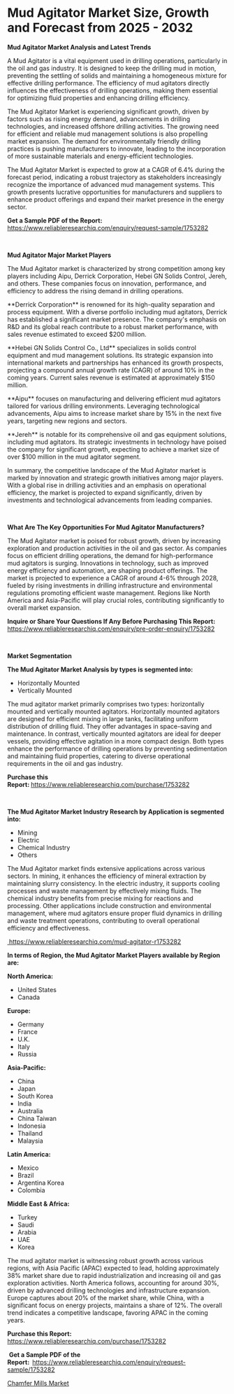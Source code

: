 <p><h1>Mud Agitator Market Size, Growth and Forecast from 2025 - 2032</h1></p><p><strong>Mud Agitator Market Analysis and Latest Trends</strong></p>
<p><p>A Mud Agitator is a vital equipment used in drilling operations, particularly in the oil and gas industry. It is designed to keep the drilling mud in motion, preventing the settling of solids and maintaining a homogeneous mixture for effective drilling performance. The efficiency of mud agitators directly influences the effectiveness of drilling operations, making them essential for optimizing fluid properties and enhancing drilling efficiency.</p><p>The Mud Agitator Market is experiencing significant growth, driven by factors such as rising energy demand, advancements in drilling technologies, and increased offshore drilling activities. The growing need for efficient and reliable mud management solutions is also propelling market expansion. The demand for environmentally friendly drilling practices is pushing manufacturers to innovate, leading to the incorporation of more sustainable materials and energy-efficient technologies. </p><p>The Mud Agitator Market is expected to grow at a CAGR of 6.4% during the forecast period, indicating a robust trajectory as stakeholders increasingly recognize the importance of advanced mud management systems. This growth presents lucrative opportunities for manufacturers and suppliers to enhance product offerings and expand their market presence in the energy sector.</p></p>
<p><strong>Get a Sample PDF of the Report:&nbsp;</strong> <a href="https://www.reliableresearchiq.com/enquiry/request-sample/1753282?utm_campaign=2171&utm_medium=2&utm_source=Github&utm_content=ia&utm_term=18022025&utm_id=mud-agitator">https://www.reliableresearchiq.com/enquiry/request-sample/1753282</a></p>
<p>&nbsp;</p>
<p><strong>Mud Agitator Major Market Players</strong></p>
<p><p>The Mud Agitator market is characterized by strong competition among key players including Aipu, Derrick Corporation, Hebei GN Solids Control, Jereh, and others. These companies focus on innovation, performance, and efficiency to address the rising demand in drilling operations.</p><p>**Derrick Corporation** is renowned for its high-quality separation and process equipment. With a diverse portfolio including mud agitators, Derrick has established a significant market presence. The company's emphasis on R&D and its global reach contribute to a robust market performance, with sales revenue estimated to exceed $200 million.</p><p>**Hebei GN Solids Control Co., Ltd** specializes in solids control equipment and mud management solutions. Its strategic expansion into international markets and partnerships has enhanced its growth prospects, projecting a compound annual growth rate (CAGR) of around 10% in the coming years. Current sales revenue is estimated at approximately $150 million.</p><p>**Aipu** focuses on manufacturing and delivering efficient mud agitators tailored for various drilling environments. Leveraging technological advancements, Aipu aims to increase market share by 15% in the next five years, targeting new regions and sectors.</p><p>**Jereh** is notable for its comprehensive oil and gas equipment solutions, including mud agitators. Its strategic investments in technology have poised the company for significant growth, expecting to achieve a market size of over $100 million in the mud agitator segment.</p><p>In summary, the competitive landscape of the Mud Agitator market is marked by innovation and strategic growth initiatives among major players. With a global rise in drilling activities and an emphasis on operational efficiency, the market is projected to expand significantly, driven by investments and technological advancements from leading companies.</p></p>
<p>&nbsp;</p>
<p><strong>What Are The Key Opportunities For Mud Agitator Manufacturers?</strong></p>
<p><p>The Mud Agitator market is poised for robust growth, driven by increasing exploration and production activities in the oil and gas sector. As companies focus on efficient drilling operations, the demand for high-performance mud agitators is surging. Innovations in technology, such as improved energy efficiency and automation, are shaping product offerings. The market is projected to experience a CAGR of around 4-6% through 2028, fueled by rising investments in drilling infrastructure and environmental regulations promoting efficient waste management. Regions like North America and Asia-Pacific will play crucial roles, contributing significantly to overall market expansion.</p></p>
<p><strong>Inquire or Share Your Questions If Any Before Purchasing This Report:</strong> <a href="https://www.reliableresearchiq.com/enquiry/pre-order-enquiry/1753282?utm_campaign=2171&utm_medium=2&utm_source=Github&utm_content=ia&utm_term=18022025&utm_id=mud-agitator">https://www.reliableresearchiq.com/enquiry/pre-order-enquiry/1753282</a></p>
<p>&nbsp;</p>
<p><strong>Market Segmentation</strong></p>
<p><strong>The Mud Agitator Market Analysis by types is segmented into:</strong></p>
<p><ul><li>Horizontally Mounted</li><li>Vertically Mounted</li></ul></p>
<p><p>The mud agitator market primarily comprises two types: horizontally mounted and vertically mounted agitators. Horizontally mounted agitators are designed for efficient mixing in large tanks, facilitating uniform distribution of drilling fluid. They offer advantages in space-saving and maintenance. In contrast, vertically mounted agitators are ideal for deeper vessels, providing effective agitation in a more compact design. Both types enhance the performance of drilling operations by preventing sedimentation and maintaining fluid properties, catering to diverse operational requirements in the oil and gas industry.</p></p>
<p><strong>Purchase this Report:&nbsp;</strong><a href="https://www.reliableresearchiq.com/purchase/1753282?utm_campaign=2171&utm_medium=2&utm_source=Github&utm_content=ia&utm_term=18022025&utm_id=mud-agitator">https://www.reliableresearchiq.com/purchase/1753282</a></p>
<p>&nbsp;</p>
<p><strong>The Mud Agitator Market Industry Research by Application is segmented into:</strong></p>
<p><ul><li>Mining</li><li>Electric</li><li>Chemical Industry</li><li>Others</li></ul></p>
<p><p>The Mud Agitator market finds extensive applications across various sectors. In mining, it enhances the efficiency of mineral extraction by maintaining slurry consistency. In the electric industry, it supports cooling processes and waste management by effectively mixing fluids. The chemical industry benefits from precise mixing for reactions and processing. Other applications include construction and environmental management, where mud agitators ensure proper fluid dynamics in drilling and waste treatment operations, contributing to overall operational efficiency and effectiveness.</p></p>
<p><a href="https://www.reliableresearchiq.com/mud-agitator-r1753282?utm_campaign=2171&utm_medium=2&utm_source=Github&utm_content=ia&utm_term=18022025&utm_id=mud-agitator">&nbsp;https://www.reliableresearchiq.com/mud-agitator-r1753282</a></p>
<p><strong>In terms of Region, the Mud Agitator Market Players available by Region are:</strong></p>
<p>
    <p> <strong> North America: </strong>
        <ul>
            <li>United States</li>
            <li>Canada</li>
        </ul>
        </p> 
    <p> <strong> Europe: </strong>
        <ul>
            <li>Germany</li>
            <li>France</li>
            <li>U.K.</li>
            <li>Italy</li>
            <li>Russia</li>
        </ul>
        </p> 
    <p> <strong> Asia-Pacific: </strong>
        <ul>
            <li>China</li>
            <li>Japan</li>
            <li>South Korea</li>
            <li>India</li>
            <li>Australia</li>
            <li>China Taiwan</li>
            <li>Indonesia</li>
            <li>Thailand</li>
            <li>Malaysia</li>
        </ul>
        </p> 
    <p> <strong> Latin America: </strong>
        <ul>
            <li>Mexico</li>
            <li>Brazil</li>
            <li>Argentina Korea</li>
            <li>Colombia</li>
        </ul>
        </p> 
    <p> <strong> Middle East & Africa: </strong>
        <ul>
            <li>Turkey</li>
            <li>Saudi</li>
            <li>Arabia</li>
            <li>UAE</li>
            <li>Korea</li>
        </ul>
    </p>
    </p>
<p><p>The mud agitator market is witnessing robust growth across various regions, with Asia Pacific (APAC) expected to lead, holding approximately 38% market share due to rapid industrialization and increasing oil and gas exploration activities. North America follows, accounting for around 30%, driven by advanced drilling technologies and infrastructure expansion. Europe captures about 20% of the market share, while China, with a significant focus on energy projects, maintains a share of 12%. The overall trend indicates a competitive landscape, favoring APAC in the coming years.</p></p>
<p><strong>Purchase this Report: </strong><a href="https://www.reliableresearchiq.com/purchase/1753282?utm_campaign=2171&utm_medium=2&utm_source=Github&utm_content=ia&utm_term=18022025&utm_id=mud-agitator">https://www.reliableresearchiq.com/purchase/1753282</a></p>
<p>&nbsp;<strong>Get a Sample PDF of the Report:&nbsp;&nbsp;</strong><a href="https://www.reliableresearchiq.com/enquiry/request-sample/1753282?utm_campaign=2171&utm_medium=2&utm_source=Github&utm_content=ia&utm_term=18022025&utm_id=mud-agitator">https://www.reliableresearchiq.com/enquiry/request-sample/1753282</a></p>
<p><strong></strong></p>
<p><p><a href="https://github.com/JubayerMia832/Market-Research-Report-List-1/blob/main/chamfer-mills-market.md?utm_campaign=2171&utm_medium=2&utm_source=Github&utm_content=ia&utm_term=18022025&utm_id=mud-agitator">Chamfer Mills Market</a></p></p>